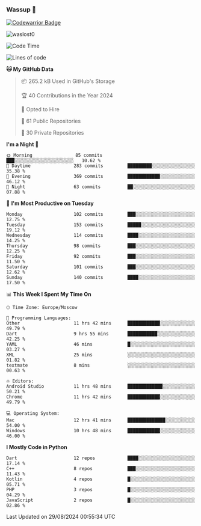 ### Wassup 👋

[![Codewarrior Badge](https://www.codewars.com/users/waslost/badges/small)](https://www.codewars.com/users/waslost)

<p align="left"> <img src="https://komarev.com/ghpvc/?username=waslost0" alt="waslost0" /></p>

<!--START_SECTION:waka-->
![Code Time](http://img.shields.io/badge/Code%20Time-4%2C774%20hrs%2024%20mins-blue)

![Lines of code](https://img.shields.io/badge/From%20Hello%20World%20I%27ve%20Written-1.4%20million%20lines%20of%20code-blue)

**🐱 My GitHub Data** 

> 📦 265.2 kB Used in GitHub's Storage 
 > 
> 🏆 40 Contributions in the Year 2024
 > 
> 💼 Opted to Hire
 > 
> 📜 61 Public Repositories 
 > 
> 🔑 30 Private Repositories 
 > 
**I'm a Night 🦉** 

```text
🌞 Morning                85 commits          ███░░░░░░░░░░░░░░░░░░░░░░   10.62 % 
🌆 Daytime                283 commits         █████████░░░░░░░░░░░░░░░░   35.38 % 
🌃 Evening                369 commits         ████████████░░░░░░░░░░░░░   46.12 % 
🌙 Night                  63 commits          ██░░░░░░░░░░░░░░░░░░░░░░░   07.88 % 
```
📅 **I'm Most Productive on Tuesday** 

```text
Monday                   102 commits         ███░░░░░░░░░░░░░░░░░░░░░░   12.75 % 
Tuesday                  153 commits         █████░░░░░░░░░░░░░░░░░░░░   19.12 % 
Wednesday                114 commits         ████░░░░░░░░░░░░░░░░░░░░░   14.25 % 
Thursday                 98 commits          ███░░░░░░░░░░░░░░░░░░░░░░   12.25 % 
Friday                   92 commits          ███░░░░░░░░░░░░░░░░░░░░░░   11.50 % 
Saturday                 101 commits         ███░░░░░░░░░░░░░░░░░░░░░░   12.62 % 
Sunday                   140 commits         ████░░░░░░░░░░░░░░░░░░░░░   17.50 % 
```


📊 **This Week I Spent My Time On** 

```text
🕑︎ Time Zone: Europe/Moscow

💬 Programming Languages: 
Other                    11 hrs 42 mins      ████████████░░░░░░░░░░░░░   49.79 % 
Dart                     9 hrs 55 mins       ███████████░░░░░░░░░░░░░░   42.25 % 
YAML                     46 mins             █░░░░░░░░░░░░░░░░░░░░░░░░   03.27 % 
XML                      25 mins             ░░░░░░░░░░░░░░░░░░░░░░░░░   01.82 % 
textmate                 8 mins              ░░░░░░░░░░░░░░░░░░░░░░░░░   00.63 % 

🔥 Editors: 
Android Studio           11 hrs 48 mins      █████████████░░░░░░░░░░░░   50.21 % 
Chrome                   11 hrs 42 mins      ████████████░░░░░░░░░░░░░   49.79 % 

💻 Operating System: 
Mac                      12 hrs 41 mins      ██████████████░░░░░░░░░░░   54.00 % 
Windows                  10 hrs 48 mins      ████████████░░░░░░░░░░░░░   46.00 % 
```

**I Mostly Code in Python** 

```text
Dart                     12 repos            ████░░░░░░░░░░░░░░░░░░░░░   17.14 % 
C++                      8 repos             ███░░░░░░░░░░░░░░░░░░░░░░   11.43 % 
Kotlin                   4 repos             █░░░░░░░░░░░░░░░░░░░░░░░░   05.71 % 
PHP                      3 repos             █░░░░░░░░░░░░░░░░░░░░░░░░   04.29 % 
JavaScript               2 repos             █░░░░░░░░░░░░░░░░░░░░░░░░   02.86 % 
```




 Last Updated on 29/08/2024 00:55:34 UTC
<!--END_SECTION:waka-->

